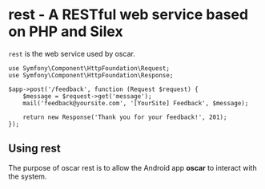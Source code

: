 # rest - A RESTful web service based on PHP and Silex
`rest` is the web service used by oscar.

    use Symfony\Component\HttpFoundation\Request;
    use Symfony\Component\HttpFoundation\Response;
    
    $app->post('/feedback', function (Request $request) {
        $message = $request->get('message');
        mail('feedback@yoursite.com', '[YourSite] Feedback', $message);
        
        return new Response('Thank you for your feedback!', 201);
    });

## Using rest
The purpose of oscar rest is to allow the Android app **oscar** to interact with the system.
